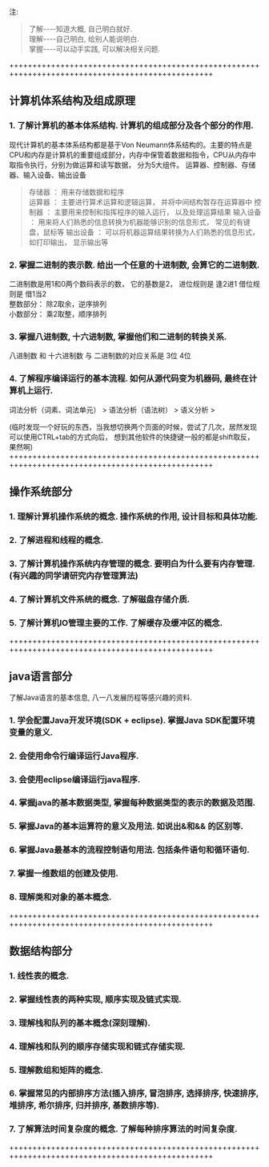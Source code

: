 注: 
> 了解----知道大概, 自己明白就好.  
> 理解----自己明白, 给别人能说明白.  
> 掌握----可以动手实践, 可以解决相关问题.  

++++++++++++++++++++++++++++++++++++++++++++++++++++++++++++++++++++++++++++++++++++++++++++++++++
## 计算机体系结构及组成原理

### 1. 了解计算机的基本体系结构. 计算机的组成部分及各个部分的作用.
现代计算机的基本体系结构都是基于Von Neumann体系结构的。主要的特点是CPU和内存是计算机的重要组成部分，内存中保管着数据和指令，CPU从内存中取指令执行，分别为做运算和读写数据， 
分为5大组件。  运算器、控制器、存储器、输入设备、输出设备
> 存储器 ： 用来存储数据和程序  
> 运算器 ： 主要进行算术运算和逻辑运算， 并将中间结构暂存在运算器中
> 控制器 ： 主要用来控制和指挥程序的输入运行， 以及处理运算结果
> 输入设备 ： 用来将人们熟悉的信息转换为机器能够识别的信息形式， 常见的有键盘，鼠标等
> 输出设备 ： 可以将机器运算结果转换为人们熟悉的信息形式， 如打印输出， 显示输出等

### 2. 掌握二进制的表示数. 给出一个任意的十进制数, 会算它的二进制数.
二进制数是用1和0两个数码表示的数， 它的基数是2， 进位规则是 逢2进1   借位规则是 借1当2  
整数部分： 除2取余，逆序排列  
小数部分： 乘2取整，顺序排列  

### 3. 掌握八进制数, 十六进制数, 掌握他们和二进制的转换关系.
八进制数 和 十六进制数 与 二进制数的对应关系是  3位  4位   

### 4. 了解程序编译运行的基本流程. 如何从源代码变为机器码, 最终在计算机上运行.
词法分析（词素、词法单元） >  语法分析（语法树） >  语义分析 >  

(临时发现一个好玩的东西，当我想切换两个页面的时候，尝试了几次，居然发现可以使用CTRL+tab的方式向后， 想到其他软件的快捷键一般的都是shift取反， 果然啊)
++++++++++++++++++++++++++++++++++++++++++++++++++++++++++++++++++++++++++++++++++++++++++++++++++
## 操作系统部分

### 1. 理解计算机操作系统的概念. 操作系统的作用, 设计目标和具体功能.

### 2. 了解进程和线程的概念.

### 3. 了解计算机操作系统内存管理的概念. 要明白为什么要有内存管理.(有兴趣的同学请研究内存管理算法)

### 4. 了解计算机文件系统的概念. 了解磁盘存储介质.

### 5. 了解计算机IO管理主要的工作. 了解缓存及缓冲区的概念.

++++++++++++++++++++++++++++++++++++++++++++++++++++++++++++++++++++++++++++++++++++++++++++++++++
## java语言部分

了解Java语言的基本信息, 八一八发展历程等感兴趣的资料.

### 1. 学会配置Java开发环境(SDK + eclipse). 掌握Java SDK配置环境变量的意义.

### 2. 会使用命令行编译运行Java程序.

### 3. 会使用eclipse编译运行java程序.

### 4. 掌握java的基本数据类型, 掌握每种数据类型的表示的数据及范围.

### 5. 掌握Java的基本运算符的意义及用法. 如说出&和&& 的区别等.

### 6. 掌握Java最基本的流程控制语句用法. 包括条件语句和循环语句. 

### 7. 掌握一维数组的创建及使用.

### 8. 理解类和对象的基本概念. 

++++++++++++++++++++++++++++++++++++++++++++++++++++++++++++++++++++++++++++++++++++++++++++++++++
## 数据结构部分

### 1. 线性表的概念.

### 2. 掌握线性表的两种实现, 顺序实现及链式实现.

### 3. 理解栈和队列的基本概念(深刻理解).

### 4. 理解栈和队列的顺序存储实现和链式存储实现.

### 5. 理解数组和矩阵的概念.

### 6. 掌握常见的内部排序方法(插入排序, 冒泡排序, 选择排序, 快速排序, 堆排序, 希尔排序, 归并排序, 基数排序等).
    
### 7. 了解算法时间复杂度的概念. 了解每种排序算法的时间复杂度.

++++++++++++++++++++++++++++++++++++++++++++++++++++++++++++++++++++++++++++++++++++++++++++++++++
